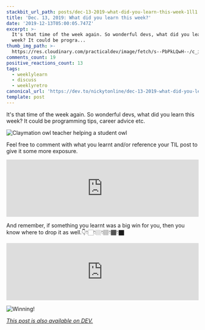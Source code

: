 ```yaml
---
stackbit_url_path: posts/dec-13-2019-what-did-you-learn-this-week-1ll1
title: 'Dec. 13, 2019: What did you learn this week?'
date: '2019-12-13T05:00:05.747Z'
excerpt: >-
  It's that time of the week again. So wonderful devs, what did you learn this
  week? It could be progra...
thumb_img_path: >-
  https://res.cloudinary.com/practicaldev/image/fetch/s--PbPkLQwH--/c_imagga_scale,f_auto,fl_progressive,h_420,q_auto,w_1000/https://thepracticaldev.s3.amazonaws.com/i/9z1iip9vz82d8oahz63f.jpeg
comments_count: 19
positive_reactions_count: 13
tags:
  - weeklylearn
  - discuss
  - weeklyretro
canonical_url: 'https://dev.to/nickytonline/dec-13-2019-what-did-you-learn-this-week-1ll1'
template: post
---
```

It's that time of the week again. So wonderful devs, what did you learn this week? It could be programming tips, career advice etc.

![Claymation owl teacher helping a student owl](https://media.giphy.com/media/3ohzdU2IVgD2goFS3S/giphy.gif)

Feel free to comment with what you learnt and/or reference your TIL post to give it some more exposure.


<iframe class="liquidTag" src="https://dev.to/embed/tag?args=todayilearned" style="border: 0; width: 100%;"></iframe>


And remember, if something you learnt was a big win for you, then you know where to drop it as well.👇👇🏻👇🏼👇🏽👇🏾👇🏿


<iframe class="liquidTag" src="https://dev.to/embed/link?args=https%3A%2F%2Fdev.to%2Fjess%2Fwhat-was-your-win-this-week-51cn" style="border: 0; width: 100%;"></iframe>


![Winning!](https://media.giphy.com/media/OHZ1gSUThmEso/giphy.gif)


*[This post is also available on DEV.](https://dev.to/nickytonline/dec-13-2019-what-did-you-learn-this-week-1ll1)*


<script>
const parent = document.getElementsByTagName('head')[0];
const script = document.createElement('script');
script.type = 'text/javascript';
script.src = 'https://cdnjs.cloudflare.com/ajax/libs/iframe-resizer/4.1.1/iframeResizer.min.js';
script.charset = 'utf-8';
script.onload = function() {
    window.iFrameResize({}, '.liquidTag');
};
parent.appendChild(script);
</script>    
